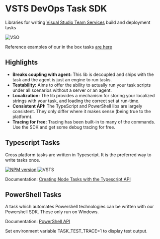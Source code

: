 
# VSTS DevOps Task SDK

Libraries for writing [Visual Studio Team Services](https://www.visualstudio.com/en-us/products/visual-studio-team-services-vs.aspx) build and deployment tasks

![VSO](https://mseng.visualstudio.com/DefaultCollection/_apis/public/build/definitions/b924d696-3eae-4116-8443-9a18392d8544/2553/badge)

Reference examples of our in the box tasks [are here](https://github.com/Microsoft/vsts-tasks)

## Highlights

 * __Breaks coupling with agent:__  This lib is decoupled and ships with the task and the agent is just an engine to run tasks.
 * __Testability:__ Aims to offer the ability to actually run your task scripts under all scenarios without a server or an agent.
 * __Localization:__ The lib provides a mechanism for storing your localized strings with your task, and loading the correct set at run-time.
 * __Consistent API:__ The TypeScript and PowerShell libs are largely consistent. They only differ where it makes sense (being true to the platform).
 * __Tracing for free:__ Tracing has been built-in to many of the commands. Use the SDK and get some debug tracing for free.

## Typescript Tasks  

Cross platform tasks are written in Typescript.  It is the preferred way to write tasks once.

[![NPM version][npm-lib-image]][npm-lib-url] ![VSTS](https://mseng.visualstudio.com/DefaultCollection/_apis/public/build/definitions/b924d696-3eae-4116-8443-9a18392d8544/2553/badge)

Documentation: [Creating Node Tasks with the Typescript API](node/README.md)

## PowerShell Tasks

A task which automates Powershell technologies can be written with our Powershell SDK.  These only run on Windows.

Documentation: [PowerShell API](powershell/Docs/README.md)


[npm-lib-image]: https://img.shields.io/npm/v/vsts-task-lib.svg?style=flat
[npm-lib-url]: https://www.npmjs.com/package/vsts-task-lib
[npm-sdk-image]: https://img.shields.io/npm/v/vsts-task-sdk.svg?style=flat
[npm-sdk-url]: https://www.npmjs.com/package/vsts-task-sdk

Set environment variable TASK_TEST_TRACE=1 to display test output.
